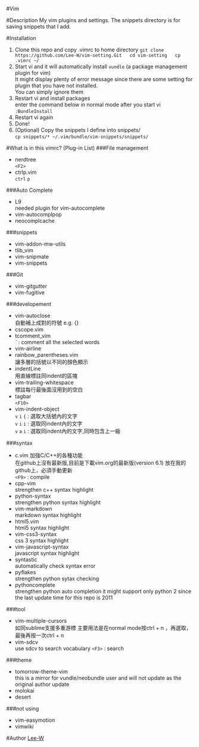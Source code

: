 #Vim

#Description
My vim plugins and settings.
The snippets directory is for saving snippets that I add.

#Installation
1. Clone this repo and copy .vimrc to home directory
        ```
        git clone https://github.com/Lee-W/vim-setting.Git  
        cd vim-setting  
        cp .vimrc ~/  
        ```
2. Start vi and it will automatically install `vundle` (a package management plugin for vim)  
It might display plenty of error message since there are some setting for plugin that you have not installed.  
You can simply ignore them  
3. Restart vi and install packages  
enter the command below in normal mode after you start vi  
        ```
        :BundleInstall
        ```
4. Restart vi again  
5. Done!  
6. \(Optional\) Copy the snippets I define into snippets/  
        ```
        cp snippets/* ~/.vim/bundle/vim-snippets/snippets/
        ```

#What is in this vimrc? (Plug-in List)
###File management
- nerdtree  
    `<F2>`
- ctrlp.vim  
    `ctrl` `p`

###Auto Complete
- L9  
    needed plugin for vim-autocomplete
- vim-autocomplpop
- neocomplcache

###snippets
- vim-addon-mw-utils
- tlib_vim
- vim-snipmate
- vim-snippets

###Git
- vim-gitgutter
- vim-fugitive

###developement
- vim-autoclose  
    自動補上成對的符號 e.g. {}
- cscope.vim
- tcomment_vim  
    *`* : comment all the selected words
- vim-airline
- rainbow_parentheses.vim  
    讓多層的括號以不同的顏色顯示
- indentLine  
    用直線標註同indent的區塊
- vim-trailing-whitespace  
    標註每行最後面沒用到的空白
- tagbar  
    `<F10>`
- vim-indent-object  
    `v` `i` `{` : 選取大括號內的文字  
    `v` `i` `i` : 選取同indent內的文字  
    `v` `a` `i` : 選取同indent內的文字,同時包含上一級  

###syntax
- c.vim
    加強C/C++的各種功能  
    在github上沒有最新版,目前是下載vim.org的最新版\(version 6.1\) 放在我的github上，必須手動更新  
    `<F9>` : compile  
- cpp-vim  
    strengthen c++ syntax highlight
- python-syntax  
    strengthen python syntax highlight
- vim-markdown  
    markdown syntax highlight
- html5.vim  
    html5 syntax highlight
- vim-css3-syntax  
    css 3 syntax highlight
- vim-javascript-syntax  
    javascript syntax highlight
- syntastic  
    automatically check syntax error
- pyflakes  
    strengthen python sytax checking
- pythoncomplete  
    strengthen python auto completion
    it might support only python 2 since the last update time for this repo is 2011

###tool
- vim-multiple-cursors  
    如同sublime支援多重游標
    主要用法是在normal mode按ctrl + n ，再選取，最後再按一次ctrl + n
- vim-sdcv  
    use sdcv to search vocabulary
    `<F3>` : search

###theme
- tomorrow-theme-vim  
    this is a mirror for vundle/neobundle user and will not update as the original author update
- molokai
- desert

###not using
- vim-easymotion
- vimwiki

#Author
[Lee-W](https://github.com/Lee-W/)
